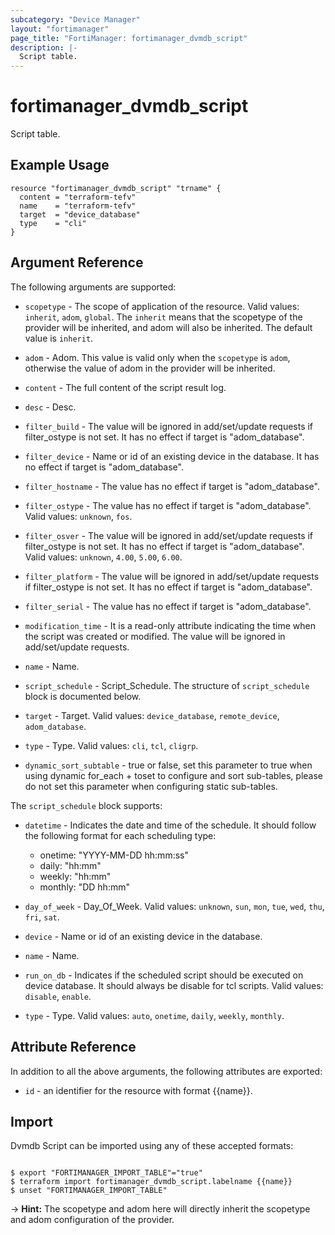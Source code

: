 ```yaml
---
subcategory: "Device Manager"
layout: "fortimanager"
page_title: "FortiManager: fortimanager_dvmdb_script"
description: |-
  Script table.
---
```


# fortimanager_dvmdb_script
Script table.

## Example Usage

```hcl
resource "fortimanager_dvmdb_script" "trname" {
  content = "terraform-tefv"
  name    = "terraform-tefv"
  target  = "device_database"
  type    = "cli"
}
```

## Argument Reference


The following arguments are supported:

* `scopetype` - The scope of application of the resource. Valid values: `inherit`, `adom`, `global`. The `inherit` means that the scopetype of the provider will be inherited, and adom will also be inherited. The default value is `inherit`.
* `adom` - Adom. This value is valid only when the `scopetype` is `adom`, otherwise the value of adom in the provider will be inherited.

* `content` - The full content of the script result log.
* `desc` - Desc.
* `filter_build` - The value will be ignored in add/set/update requests if filter_ostype is not set. It has no effect if target is "adom_database".
* `filter_device` - Name or id of an existing device in the database. It has no effect if target is "adom_database".
* `filter_hostname` - The value has no effect if target is "adom_database".
* `filter_ostype` - The value has no effect if target is "adom_database". Valid values: `unknown`, `fos`.

* `filter_osver` - The value will be ignored in add/set/update requests if filter_ostype is not set. It has no effect if target is "adom_database". Valid values: `unknown`, `4.00`, `5.00`, `6.00`.

* `filter_platform` - The value will be ignored in add/set/update requests if filter_ostype is not set. It has no effect if target is "adom_database".
* `filter_serial` - The value has no effect if target is "adom_database".
* `modification_time` - It is a read-only attribute indicating the time when the script was created or modified. The value will be ignored in add/set/update requests.
* `name` - Name.
* `script_schedule` - Script_Schedule. The structure of `script_schedule` block is documented below.
* `target` - Target. Valid values: `device_database`, `remote_device`, `adom_database`.

* `type` - Type. Valid values: `cli`, `tcl`, `cligrp`.

* `dynamic_sort_subtable` - true or false, set this parameter to true when using dynamic for_each + toset to configure and sort sub-tables, please do not set this parameter when configuring static sub-tables.

The `script_schedule` block supports:

* `datetime` - Indicates the date and time of the schedule. It should follow the following format for each scheduling type:<ul><li>onetime: "YYYY-MM-DD hh:mm:ss"</li><li>daily: "hh:mm"</li><li>weekly: "hh:mm"</li><li>monthly: "DD hh:mm"</li></ul>
* `day_of_week` - Day_Of_Week. Valid values: `unknown`, `sun`, `mon`, `tue`, `wed`, `thu`, `fri`, `sat`.

* `device` - Name or id of an existing device in the database.
* `name` - Name.
* `run_on_db` - Indicates if the scheduled script should be executed on device database. It should always be disable for tcl scripts. Valid values: `disable`, `enable`.

* `type` - Type. Valid values: `auto`, `onetime`, `daily`, `weekly`, `monthly`.



## Attribute Reference

In addition to all the above arguments, the following attributes are exported:
* `id` - an identifier for the resource with format {{name}}.

## Import

Dvmdb Script can be imported using any of these accepted formats:
```

$ export "FORTIMANAGER_IMPORT_TABLE"="true"
$ terraform import fortimanager_dvmdb_script.labelname {{name}}
$ unset "FORTIMANAGER_IMPORT_TABLE"
```
-> **Hint:** The scopetype and adom here will directly inherit the scopetype and adom configuration of the provider.
